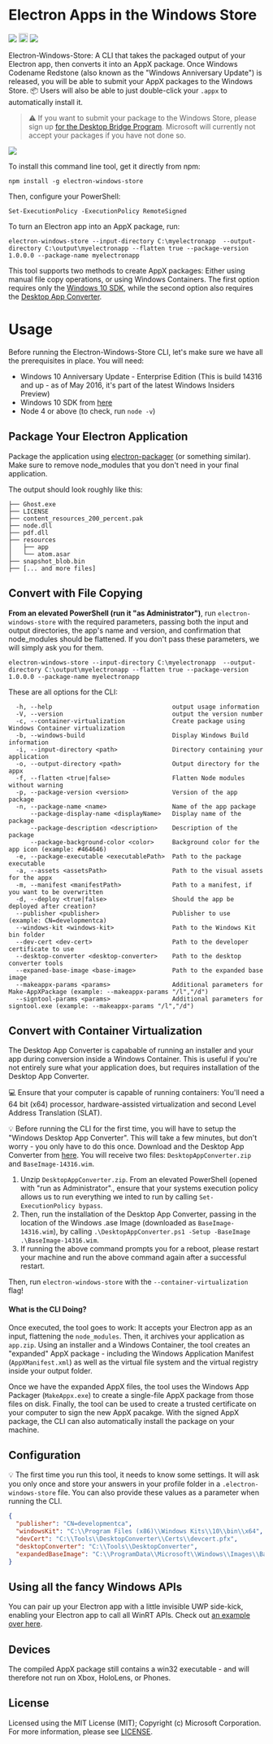 # Electron Apps in the Windows Store
<a href="https://david-dm.org/catalystcode/electron-windows-store" title="Dependency status"><img src="https://david-dm.org/catalystcode/electron-windows-store.svg"/></a> <a href="https://www.npmjs.com/package/electron-windows-store"><img src="https://badge.fury.io/js/electron-windows-store.svg" alt="npm version" height="18"></a> <a href="https://ci.appveyor.com/project/felixrieseberg/electron-windows-store"><img src="https://ci.appveyor.com/api/projects/status/jd5fn0ryk3a7v7i3/branch/master?svg=true" /></a>

Electron-Windows-Store: A CLI that takes the packaged output of your Electron app, then converts it into an AppX package. Once Windows Codename Redstone (also known as the "Windows Anniversary Update") is released, you will be able to submit your AppX packages to the Windows Store. :package: Users will also be able to just double-click your `.appx` to automatically install it.

> :warning: If you want to submit your package to the Windows Store, please sign up [for the Desktop Bridge Program](https://developer.microsoft.com/de-de/windows/projects/campaigns/desktop-bridge). Microsoft will currently not accept your packages if you have not done so.

![](https://cloud.githubusercontent.com/assets/1426799/15042115/3471f6a0-12b9-11e6-91b4-80f25ec1d0b8.jpg)

To install this command line tool, get it directly from npm:

```
npm install -g electron-windows-store
```

Then, configure your PowerShell:

```
Set-ExecutionPolicy -ExecutionPolicy RemoteSigned
```

To turn an Electron app into an AppX package, run:

```
electron-windows-store --input-directory C:\myelectronapp  --output-directory C:\output\myelectronapp --flatten true --package-version 1.0.0.0 --package-name myelectronapp
```

This tool supports two methods to create AppX packages: Either using manual file copy operations, or using Windows Containers. The first option requires only the [Windows 10 SDK](https://developer.microsoft.com/en-us/windows/downloads/windows-10-sdk), while the second option also requires the [Desktop App Converter](https://www.microsoft.com/en-us/download/details.aspx?id=51691).

# Usage
Before running the Electron-Windows-Store CLI, let's make sure we have all the prerequisites in place. You will need:

 * Windows 10 Anniversary Update - Enterprise Edition (This is build 14316 and up - as of May 2016, it's part of the latest Windows Insiders Preview)
 * Windows 10 SDK from [here](https://developer.microsoft.com/en-us/windows/downloads/windows-10-sdk)
 * Node 4 or above (to check, run `node -v`)

## Package Your Electron Application
Package the application using [electron-packager](https://github.com/electron-userland/electron-packager) (or something similar). Make sure to remove node_modules that you don't need in your final application.

The output should look roughly like this:
```
├── Ghost.exe
├── LICENSE
├── content_resources_200_percent.pak
├── node.dll
├── pdf.dll
├── resources
│   ├── app
│   └── atom.asar
├── snapshot_blob.bin
├── [... and more files]
```

## Convert with File Copying
**From an elevated PowerShell (run it "as Administrator")**, run `electron-windows-store` with the required parameters, passing both the input and output directories, the app's name and version, and confirmation that node_modules should be flattened. If you don't pass these parameters, we will simply ask you for them.

```
electron-windows-store --input-directory C:\myelectronapp  --output-directory C:\output\myelectronapp --flatten true --package-version 1.0.0.0 --package-name myelectronapp
```

These are all options for the CLI:

```
  -h, --help                                 output usage information
  -V, --version                              output the version number
  -c, --container-virtualization             Create package using Windows Container virtualization
  -b, --windows-build                        Display Windows Build information
  -i, --input-directory <path>               Directory containing your application
  -o, --output-directory <path>              Output directory for the appx
  -f, --flatten <true|false>                 Flatten Node modules without warning
  -p, --package-version <version>            Version of the app package
  -n, --package-name <name>                  Name of the app package
      --package-display-name <displayName>   Display name of the package
      --package-description <description>    Description of the package
      --package-background-color <color>     Background color for the app icon (example: #464646)
  -e, --package-executable <executablePath>  Path to the package executable
  -a, --assets <assetsPath>                  Path to the visual assets for the appx
  -m, --manifest <manifestPath>              Path to a manifest, if you want to be overwritten
  -d, --deploy <true|false>                  Should the app be deployed after creation?
  --publisher <publisher>                    Publisher to use (example: CN=developmentca)
  --windows-kit <windows-kit>                Path to the Windows Kit bin folder
  --dev-cert <dev-cert>                      Path to the developer certificate to use
  --desktop-converter <desktop-converter>    Path to the desktop converter tools
  --expaned-base-image <base-image>          Path to the expanded base image
  --makeappx-params <params>                 Additional parameters for Make-AppXPackage (example: --makeappx-params "/l","/d")
  --signtool-params <params>                 Additional parameters for signtool.exe (example: --makeappx-params "/l","/d")
```

## Convert with Container Virtualization
The Desktop App Converter is capabable of running an installer and your app during conversion inside a Windows Container. This is useful if you're not entirely sure what your application does, but requires installation of the Desktop App Converter.

:computer: Ensure that your computer is capable of running containers: You'll need a 64 bit (x64) processor, hardware-assisted virtualization and second Level Address Translation (SLAT).

:bulb: Before running the CLI for the first time, you will have to setup the "Windows Desktop App Converter". This will take a few minutes, but don't worry - you only have to do this once. Download and the Desktop App Converter from [here](https://www.microsoft.com/en-us/download/details.aspx?id=51691). You will receive two files: `DesktopAppConverter.zip` and `BaseImage-14316.wim`.

1. Unzip `DesktopAppConverter.zip`. From an elevated PowerShell (opened with "run as Administrator"., ensure that your systems execution policy allows us to run everything we inted to run by calling `Set-ExecutionPolicy bypass`.
2. Then, run the installation of the Desktop App Converter, passing in the location of the Windows .ase Image (downloaded as `BaseImage-14316.wim`), by calling `.\DesktopAppConverter.ps1 -Setup -BaseImage .\BaseImage-14316.wim`.
3. If running the above command prompts you for a reboot, please restart your machine and run the above command again after a successful restart.

Then, run `electron-windows-store` with the `--container-virtualization` flag!

#### What is the CLI Doing?
Once executed, the tool goes to work: It accepts your Electron app as an input, flattening the `node_modules`. Then, it archives your application as `app.zip`. Using an installer and a Windows Container, the tool creates an "expanded" AppX package - including the Windows Application Manifest (`AppXManifest.xml`) as well as the virtual file system and the virtual registry inside your output folder.

Once we have the expanded AppX files, the tool uses the Windows App Packager (`MakeAppx.exe`) to create a single-file AppX package from those files on disk. Finally, the tool can be used to create a trusted certificate on your computer to sign the new AppX pacakge. With the signed AppX package, the CLI can also automatically install the package on your machine.

## Configuration
:bulb: The first time you run this tool, it needs to know some settings. It will ask you only once and store your answers in your profile folder in a `.electron-windows-store` file. You can also provide these values as a parameter when running the CLI.

```json
{
  "publisher": "CN=developmentca",
  "windowsKit": "C:\\Program Files (x86)\\Windows Kits\\10\\bin\\x64",
  "devCert": "C:\\Tools\\DesktopConverter\\Certs\\devcert.pfx",
  "desktopConverter": "C:\\Tools\\DesktopConverter",
  "expandedBaseImage": "C:\\ProgramData\\Microsoft\\Windows\\Images\\BaseImage-14316\\"
}
```

## Using all the fancy Windows APIs
You can pair up your Electron app with a little invisible UWP side-kick, enabling your Electron app to call all WinRT APIs. Check out [an example over here](https://github.com/felixrieseberg/electron-uwp-background).

## Devices
The compiled AppX package still contains a win32 executable - and will therefore not run on Xbox, HoloLens, or Phones.

## License
Licensed using the MIT License (MIT); Copyright (c) Microsoft Corporation. For more information, please see [LICENSE](LICENSE).
